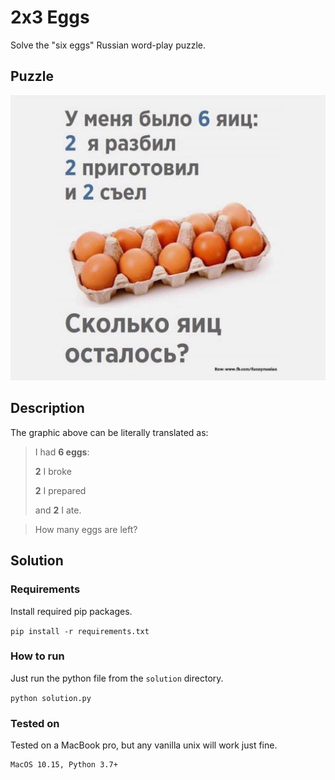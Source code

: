 # 2x3 Eggs

Solve the "six eggs" Russian word-play puzzle.

## Puzzle

![Infographic in russian with the puzzle](https://raw.githubusercontent.com/PuzzleLearning/six-eggs/master/six%20eggs.png)

## Description

The graphic above can be literally translated as:

> I had **6 eggs**:
>
> **2** I broke
>
> **2** I prepared
>
> and **2** I ate.

> How many eggs are left?

## Solution

### Requirements

Install required pip packages.

`pip install -r requirements.txt`

### How to run

Just run the python file from the `solution` directory.

`python solution.py`

### Tested on

Tested on a MacBook pro, but any vanilla unix will work just fine. 

```
MacOS 10.15, Python 3.7+
```
